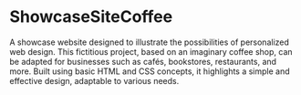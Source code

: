# ShowcaseSiteCoffee
A showcase website designed to illustrate the possibilities of personalized web design. This fictitious project, based on an imaginary coffee shop, can be adapted for businesses such as cafés, bookstores, restaurants, and more. Built using basic HTML and CSS concepts, it highlights a simple and effective design, adaptable to various needs.
